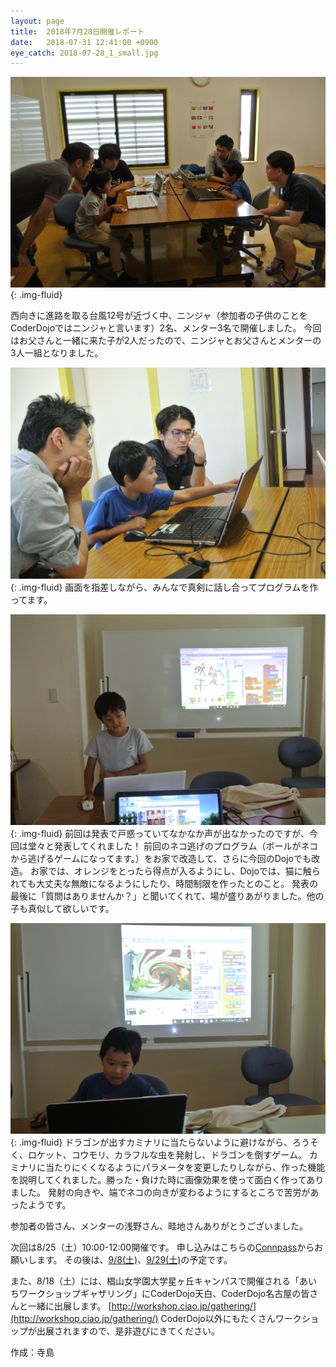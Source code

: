 ```yaml
---
layout: page
title:  2018年7月28日開催レポート
date:   2018-07-31 12:41:00 +0900
eye_catch: 2018-07-28_1_small.jpg
---
```

![2018年7月28日の模様](/assets/img/2018-07-28_1.jpg){: .img-fluid}

西向きに進路を取る台風12号が近づく中、ニンジャ（参加者の子供のことをCoderDojoではニンジャと言います）2名、メンター3名で開催しました。
今回はお父さんと一緒に来た子が2人だったので、ニンジャとお父さんとメンターの3人一組となりました。

![みんなで話し合い](/assets/img/2018-07-28_2.jpg){: .img-fluid}
画面を指差しながら、みんなで真剣に話し合ってプログラムを作ってます。

![ネコからボールが逃げるゲームの発表](/assets/img/2018-07-28_3.jpg){: .img-fluid}
前回は発表で戸惑っていてなかなか声が出なかったのですが、今回は堂々と発表してくれました！
前回のネコ逃げのプログラム（ボールがネコから逃げるゲームになってます。）をお家で改造して、さらに今回のDojoでも改造。
お家では、オレンジをとったら得点が入るようにし、Dojoでは、猫に触られても大丈夫な無敵になるようにしたり、時間制限を作ったとのこと。
発表の最後に「質問はありませんか？」と聞いてくれて、場が盛りあがりました。他の子も真似して欲しいです。

![ネコとドラゴンの戦いのゲームの発表](/assets/img/2018-07-28_4.jpg){: .img-fluid}
ドラゴンが出すカミナリに当たらないように避けながら、ろうそく、ロケット、コウモリ、カラフルな虫を発射し、ドラゴンを倒すゲーム。
カミナリに当たりにくくなるようにパラメータを変更したりしながら、作った機能を説明してくれました。勝った・負けた時に画像効果を使って面白く作ってありました。
発射の向きや、端でネコの向きが変わるようにするところで苦労があったようです。

参加者の皆さん、メンターの浅野さん、畦地さんありがとうございました。

次回は8/25（土）10:00-12:00開催です。
申し込みはこちらの[Connpass](https://coderdojo-nisshin.connpass.com/event/92853/)からお願いします。
その後は、[9/8(土)](https://coderdojo-nisshin.connpass.com/event/94575/)、[9/29(土)](https://coderdojo-nisshin.connpass.com/event/94576/)の予定です。

また、8/18（土）には、椙山女学園大学星ヶ丘キャンパスで開催される「あいちワークショップギャザリング」にCoderDojo天白、CoderDojo名古屋の皆さんと一緒に出展します。
[http://workshop.ciao.jp/gathering/](http://workshop.ciao.jp/gathering/)
CoderDojo以外にもたくさんワークショップが出展されますので、是非遊びにきてください。

作成：寺島
